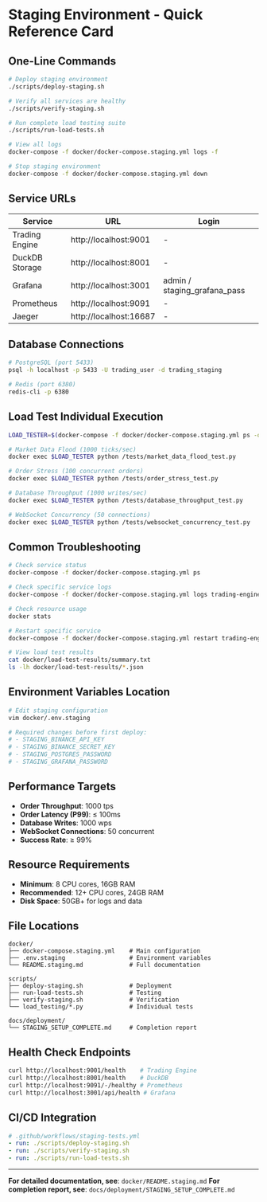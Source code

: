 # Staging Environment - Quick Reference Card

## One-Line Commands

```bash
# Deploy staging environment
./scripts/deploy-staging.sh

# Verify all services are healthy
./scripts/verify-staging.sh

# Run complete load testing suite
./scripts/run-load-tests.sh

# View all logs
docker-compose -f docker/docker-compose.staging.yml logs -f

# Stop staging environment
docker-compose -f docker/docker-compose.staging.yml down
```

## Service URLs

| Service | URL | Login |
|---------|-----|-------|
| Trading Engine | http://localhost:9001 | - |
| DuckDB Storage | http://localhost:8001 | - |
| Grafana | http://localhost:3001 | admin / staging_grafana_pass |
| Prometheus | http://localhost:9091 | - |
| Jaeger | http://localhost:16687 | - |

## Database Connections

```bash
# PostgreSQL (port 5433)
psql -h localhost -p 5433 -U trading_user -d trading_staging

# Redis (port 6380)
redis-cli -p 6380
```

## Load Test Individual Execution

```bash
LOAD_TESTER=$(docker-compose -f docker/docker-compose.staging.yml ps -q load-tester)

# Market Data Flood (1000 ticks/sec)
docker exec $LOAD_TESTER python /tests/market_data_flood_test.py

# Order Stress (100 concurrent orders)
docker exec $LOAD_TESTER python /tests/order_stress_test.py

# Database Throughput (1000 writes/sec)
docker exec $LOAD_TESTER python /tests/database_throughput_test.py

# WebSocket Concurrency (50 connections)
docker exec $LOAD_TESTER python /tests/websocket_concurrency_test.py
```

## Common Troubleshooting

```bash
# Check service status
docker-compose -f docker/docker-compose.staging.yml ps

# Check specific service logs
docker-compose -f docker/docker-compose.staging.yml logs trading-engine-staging

# Check resource usage
docker stats

# Restart specific service
docker-compose -f docker/docker-compose.staging.yml restart trading-engine-staging

# View load test results
cat docker/load-test-results/summary.txt
ls -lh docker/load-test-results/*.json
```

## Environment Variables Location

```bash
# Edit staging configuration
vim docker/.env.staging

# Required changes before first deploy:
# - STAGING_BINANCE_API_KEY
# - STAGING_BINANCE_SECRET_KEY
# - STAGING_POSTGRES_PASSWORD
# - STAGING_GRAFANA_PASSWORD
```

## Performance Targets

- **Order Throughput**: 1000 tps
- **Order Latency (P99)**: ≤ 100ms
- **Database Writes**: 1000 wps
- **WebSocket Connections**: 50 concurrent
- **Success Rate**: ≥ 99%

## Resource Requirements

- **Minimum**: 8 CPU cores, 16GB RAM
- **Recommended**: 12+ CPU cores, 24GB RAM
- **Disk Space**: 50GB+ for logs and data

## File Locations

```
docker/
├── docker-compose.staging.yml    # Main configuration
├── .env.staging                  # Environment variables
└── README.staging.md             # Full documentation

scripts/
├── deploy-staging.sh             # Deployment
├── run-load-tests.sh             # Testing
├── verify-staging.sh             # Verification
└── load_testing/*.py             # Individual tests

docs/deployment/
└── STAGING_SETUP_COMPLETE.md     # Completion report
```

## Health Check Endpoints

```bash
curl http://localhost:9001/health    # Trading Engine
curl http://localhost:8001/health    # DuckDB
curl http://localhost:9091/-/healthy # Prometheus
curl http://localhost:3001/api/health # Grafana
```

## CI/CD Integration

```yaml
# .github/workflows/staging-tests.yml
- run: ./scripts/deploy-staging.sh
- run: ./scripts/verify-staging.sh
- run: ./scripts/run-load-tests.sh
```

---

**For detailed documentation, see**: `docker/README.staging.md`
**For completion report, see**: `docs/deployment/STAGING_SETUP_COMPLETE.md`
